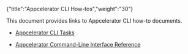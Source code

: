 {"title":"Appcelerator CLI How-tos","weight":"30"} 

This document provides links to Appcelerator CLI how-to documents.

*   [Appcelerator CLI Tasks](/docs/appc/Appcelerator_CLI/Appcelerator_CLI_How-tos/Appcelerator_CLI_Tasks/)
    
*   [Appcelerator Command-Line Interface Reference](/docs/appc/Appcelerator_CLI/Appcelerator_CLI_How-tos/Appcelerator_Command-Line_Interface_Reference/)